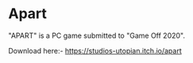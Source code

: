 # Apart
"APART" is a PC game submitted to "Game Off 2020".

Download here:- https://studios-utopian.itch.io/apart
